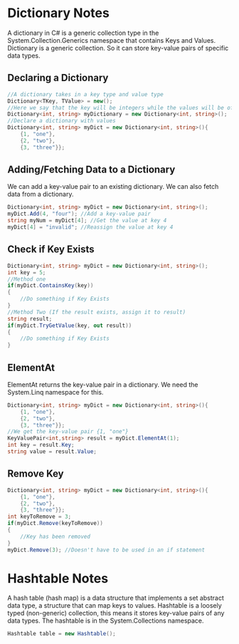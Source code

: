 # Dictionary Notes
A dictionary in C# is a generic collection type in the System.Collection.Generics namespace that contains Keys and Values. Dictionary is a generic collection. So it can store key-value pairs of specific data types.

**Declaring a Dictionary**
-------------------
```cs
//A dictionary takes in a key type and value type
Dictionary<TKey, TValue> = new();
//Here we say that the key will be integers while the values will be of type string
Dictionary<int, string> myDictionary = new Dictionary<int, string>();
//Declare a dictionary with values
Dictionary<int, string> myDict = new Dictionary<int, string>(){
    {1, "one"},
    {2, "two"},
    {3, "three"}};
```

**Adding/Fetching Data to a Dictionary**
-------------------
We can add a key-value pair to an existing dictionary. We can also fetch data from a dictionary.
```cs
Dictionary<int, string> myDict = new Dictionary<int, string>();
myDict.Add(4, "four"); //Add a key-value pair
string myNum = myDict[4]; //Get the value at key 4
myDict[4] = "invalid"; //Reassign the value at key 4
```

**Check if Key Exists**
----------
```cs
Dictionary<int, string> myDict = new Dictionary<int, string>();
int key = 5;
//Method one
if(myDict.ContainsKey(key))
{
    //Do something if Key Exists
}
//Method Two (If the result exists, assign it to result)
string result;
if(myDict.TryGetValue(key, out result))
{
    //Do something if Key Exists
}
```

**ElementAt**
--------
ElementAt returns the key-value pair in a dictionary. We need the System.Linq namespace for this.
```cs
Dictionary<int, string> myDict = new Dictionary<int, string>(){
    {1, "one"},
    {2, "two"},
    {3, "three"}};
//We get the key-value pair {1, "one"}
KeyValuePair<int,string> result = myDict.ElementAt(1);
int key = result.Key;
string value = result.Value;
```

**Remove Key**
----
```cs
Dictionary<int, string> myDict = new Dictionary<int, string>(){
    {1, "one"},
    {2, "two"},
    {3, "three"}};
int keyToRemove = 3;
if(myDict.Remove(keyToRemove))
{
    //Key has been removed
}
myDict.Remove(3); //Doesn't have to be used in an if statement
```

# Hashtable Notes
A hash table (hash map) is a data structure that implements a set abstract data type, a structure that can map keys to values. Hashtable is a loosely typed (non-generic) collection, this means it stores key-value pairs of any data types. The hashtable is in the System.Collections namespace.

```cs
Hashtable table = new Hashtable();
```